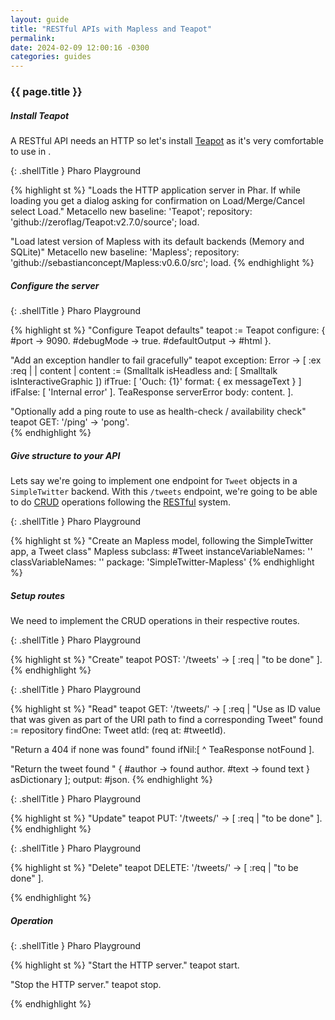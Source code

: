 ```yaml
---
layout: guide
title: "RESTful APIs with Mapless and Teapot"
permalink:
date: 2024-02-09 12:00:16 -0300
categories: guides
---
```


### {{ page.title }}

##### Install Teapot

A RESTful API needs an HTTP so let's install [Teapot](https://pharo.org/) as it's very comfortable to use in .

{: .shellTitle }
Pharo Playground

<div class="shell">
{% highlight st %}
"Loads the HTTP application server in Phar.
If while loading you get a dialog asking for confirmation on Load/Merge/Cancel select Load."
Metacello new
  baseline: 'Teapot';
  repository: 'github://zeroflag/Teapot:v2.7.0/source';
  load.

"Load latest version of Mapless with its default backends (Memory and SQLite)"
Metacello new
  baseline: 'Mapless';
  repository: 'github://sebastianconcept/Mapless:v0.6.0/src';
  load.
{% endhighlight %}

</div>

##### Configure the server

{: .shellTitle }
Pharo Playground

<div class="shell">
{% highlight st %}
"Configure Teapot defaults"
teapot := Teapot configure: {
		#port -> 9090.
		#debugMode -> true.
		#defaultOutput -> #html
	}.

"Add an exception handler to fail gracefully"
teapot exception: Error -> [ :ex :req |
  | content |
  content := (Smalltalk isHeadless and: [ Smalltalk isInteractiveGraphic ])
  ifTrue: [ 'Ouch: {1}' format: { ex messageText } ]
  ifFalse: [ 'Internal error' ].
  TeaResponse serverError body: content.
  ].

"Optionally add a ping route to use as health-check / availability check"
teapot GET: '/ping' -> 'pong'.  
{% endhighlight %}

</div>

##### Give structure to your API

Lets say we're going to implement one endpoint for `Tweet` objects in a `SimpleTwitter` backend. With this `/tweets` endpoint, we're going to be able to do [CRUD](https://en.wikipedia.org/wiki/Create,_read,_update_and_delete) operations following the [RESTful](https://restfulapi.net/) system.

{: .shellTitle }
Pharo Playground

<div class="shell">
{% highlight st %}
"Create an Mapless model, following the SimpleTwitter app, a Tweet class"
Mapless subclass: #Tweet
	instanceVariableNames: ''
	classVariableNames: ''
	package: 'SimpleTwitter-Mapless'
{% endhighlight %}
</div>

##### Setup routes

We need to implement the CRUD operations in their respective routes.

{: .shellTitle }
Pharo Playground

<div class="shell">
{% highlight st %}
"Create"
teapot POST: '/tweets' -> [ :req | 
  "to be done" 
  ].
{% endhighlight %}
</div>

{: .shellTitle }
Pharo Playground

<div class="shell">
{% highlight st %}
"Read"
teapot GET: '/tweets/<tweetId>' -> [ :req | 
  "Use as ID value that was given as part of the URI path to find a corresponding Tweet"
  found := repository findOne: Tweet atId: (req at: #tweetId).

  "Return a 404 if none was found"
  found ifNil:[ ^ TeaResponse notFound ].

  "Return the tweet found "
  { #author -> found author.
  #text -> found text } asDictionary
  ];
  output: #json.
{% endhighlight %}
</div>

{: .shellTitle }
Pharo Playground

<div class="shell">
{% highlight st %}
"Update"
teapot PUT: '/tweets/<tweetId>' -> [ :req | "to be done"  ].
{% endhighlight %}
</div>

{: .shellTitle }
Pharo Playground

<div class="shell">
{% highlight st %}
"Delete"
teapot DELETE: '/tweets/<tweetId>' -> [ :req | "to be done" ].

{% endhighlight %}

</div>

##### Operation

{: .shellTitle }
Pharo Playground

<div class="shell">
{% highlight st %}
"Start the HTTP server."
teapot start.

"Stop the HTTP server."
teapot stop.

{% endhighlight %}

</div>
